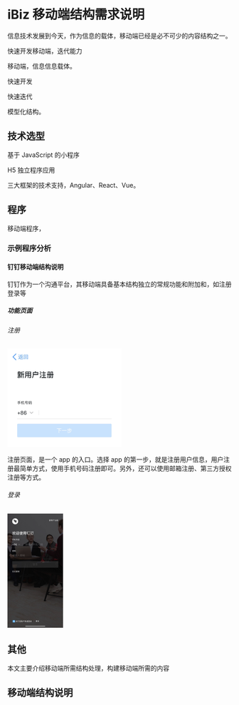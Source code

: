# iBiz 移动端结构需求说明

信息技术发展到今天，作为信息的载体，移动端已经是必不可少的内容结构之一。

快速开发移动端，迭代能力

移动端，信息信息载体。

快速开发

快速迭代

模型化结构。

## 技术选型

基于 JavaScript 的小程序

H5 独立程序应用

三大框架的技术支持，Angular、React、Vue。



## 程序

移动端程序，

### 示例程序分析



#### 钉钉移动端结构说明

钉钉作为一个沟通平台，其移动端具备基本结构独立的常规功能和附加和，如注册登录等

##### 功能页面

###### 注册

<img src="imgs/function-page/register.jpg" alt="注册页面" style="zoom: 25%;" />

注册页面，是一个 app  的入口。选择 app 的第一步，就是注册用户信息，用户注册最简单方式，使用手机号码注册即可。另外，还可以使用邮箱注册、第三方授权注册等方式。

###### 登录

<img src="imgs/function-page/login.jpg" alt="登录" style="zoom: 25%;" />

## 其他







本文主要介绍移动端所需结构处理，构建移动端所需的内容



## 移动端结构说明
